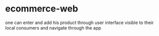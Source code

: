 # ecommerce-web
one can enter and add his product through user interface 
visible to their local consumers 
and navigate through the app
